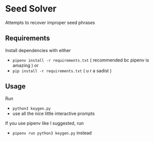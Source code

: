 # Seed Solver

Attempts to recover improper seed phrases 

## Requirements

Install dependencies with either 

- `pipenv install -r requirements.txt` ( recommended bc pipenv is amazing ) or
- `pip install -r requirements.txt` ( u r a sadist ) 

## Usage

Run 

- `python3 keygen.py`
- use all the nice little interactive prompts

If you use pipenv like I suggested, run 

- `pipenv run python3 keygen.py` instead
